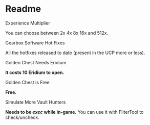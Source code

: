 Readme
=============

Experience Multiplier

You can choose between 2x 4x 8x 16x and 512x.

Gearbox Software Hot Fixes

All the hotfixes released to date (present in the UCP more or less).

Golden Chest Needs Eridium

**It costs 10 Eridium to open.**

Golden Chest is Free

**Free.**

Simulate More Vault Hunters

**Needs to be _exec_ while in-game.** You can use it with FilterTool to check/uncheck.
